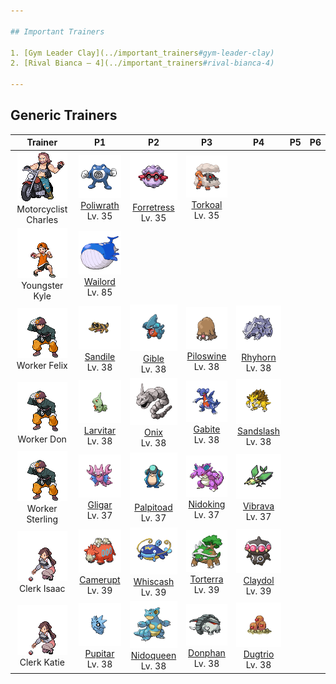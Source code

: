 ```yaml
---

## Important Trainers

1. [Gym Leader Clay](../important_trainers#gym-leader-clay)
2. [Rival Bianca – 4](../important_trainers#rival-bianca-4)

---
```


## Generic Trainers</h3>

| Trainer | P1 | P2 | P3 | P4 | P5 | P6 |
|:-------:|:--:|:--:|:--:|:--:|:--:|:--:|
| ![Motorcyclist Charles](../../assets/trainers/motorcyclist.png)<br>Motorcyclist Charles | ![Poliwrath](../../assets/sprites/poliwrath/front.png)<br>[Poliwrath](../../pokemon/poliwrath.wild_md/)<br>Lv. 35 | ![Forretress](../../assets/sprites/forretress/front.png)<br>[Forretress](../../pokemon/forretress.wild_md/)<br>Lv. 35 | ![Torkoal](../../assets/sprites/torkoal/front.png)<br>[Torkoal](../../pokemon/torkoal.wild_md/)<br>Lv. 35 |
| ![Youngster Kyle](../../assets/trainers/youngster.png)<br>Youngster Kyle | ![Wailord](../../assets/sprites/wailord/front.png)<br>[Wailord](../../pokemon/wailord.wild_md/)<br>Lv. 85 |
| ![Worker Felix](../../assets/trainers/worker.png)<br>Worker Felix | ![Sandile](../../assets/sprites/sandile/front.png)<br>[Sandile](../../pokemon/sandile.wild_md/)<br>Lv. 38 | ![Gible](../../assets/sprites/gible/front.png)<br>[Gible](../../pokemon/gible.wild_md/)<br>Lv. 38 | ![Piloswine](../../assets/sprites/piloswine/front.png)<br>[Piloswine](../../pokemon/piloswine.wild_md/)<br>Lv. 38 | ![Rhyhorn](../../assets/sprites/rhyhorn/front.png)<br>[Rhyhorn](../../pokemon/rhyhorn.wild_md/)<br>Lv. 38 |
| ![Worker Don](../../assets/trainers/worker.png)<br>Worker Don | ![Larvitar](../../assets/sprites/larvitar/front.png)<br>[Larvitar](../../pokemon/larvitar.wild_md/)<br>Lv. 38 | ![Onix](../../assets/sprites/onix/front.png)<br>[Onix](../../pokemon/onix.wild_md/)<br>Lv. 38 | ![Gabite](../../assets/sprites/gabite/front.png)<br>[Gabite](../../pokemon/gabite.wild_md/)<br>Lv. 38 | ![Sandslash](../../assets/sprites/sandslash/front.png)<br>[Sandslash](../../pokemon/sandslash.wild_md/)<br>Lv. 38 |
| ![Worker Sterling](../../assets/trainers/worker.png)<br>Worker Sterling | ![Gligar](../../assets/sprites/gligar/front.png)<br>[Gligar](../../pokemon/gligar.wild_md/)<br>Lv. 37 | ![Palpitoad](../../assets/sprites/palpitoad/front.png)<br>[Palpitoad](../../pokemon/palpitoad.wild_md/)<br>Lv. 37 | ![Nidoking](../../assets/sprites/nidoking/front.png)<br>[Nidoking](../../pokemon/nidoking.wild_md/)<br>Lv. 37 | ![Vibrava](../../assets/sprites/vibrava/front.png)<br>[Vibrava](../../pokemon/vibrava.wild_md/)<br>Lv. 37 |
| ![Clerk Isaac](../../assets/trainers/clerk.png)<br>Clerk Isaac | ![Camerupt](../../assets/sprites/camerupt/front.png)<br>[Camerupt](../../pokemon/camerupt.wild_md/)<br>Lv. 39 | ![Whiscash](../../assets/sprites/whiscash/front.png)<br>[Whiscash](../../pokemon/whiscash.wild_md/)<br>Lv. 39 | ![Torterra](../../assets/sprites/torterra/front.png)<br>[Torterra](../../pokemon/torterra.wild_md/)<br>Lv. 39 | ![Claydol](../../assets/sprites/claydol/front.png)<br>[Claydol](../../pokemon/claydol.wild_md/)<br>Lv. 39 |
| ![Clerk Katie](../../assets/trainers/clerk.png)<br>Clerk Katie | ![Pupitar](../../assets/sprites/pupitar/front.png)<br>[Pupitar](../../pokemon/pupitar.wild_md/)<br>Lv. 38 | ![Nidoqueen](../../assets/sprites/nidoqueen/front.png)<br>[Nidoqueen](../../pokemon/nidoqueen.wild_md/)<br>Lv. 38 | ![Donphan](../../assets/sprites/donphan/front.png)<br>[Donphan](../../pokemon/donphan.wild_md/)<br>Lv. 38 | ![Dugtrio](../../assets/sprites/dugtrio/front.png)<br>[Dugtrio](../../pokemon/dugtrio.wild_md/)<br>Lv. 38 |

